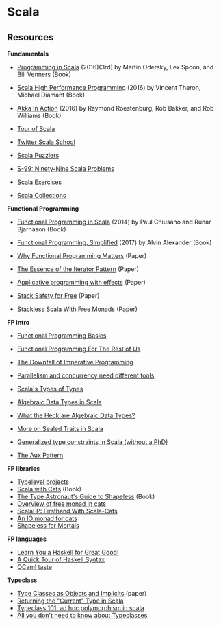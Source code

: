 # Scala

## Resources

**Fundamentals**

* [Programming in Scala](https://amzn.to/2OAAgc3) (2016)(3rd) by Martin Odersky, Lex Spoon, and Bill Venners (Book)
* [Scala High Performance Programming](https://amzn.to/2Oy7QiS) (2016) by Vincent Theron, Michael Diamant (Book)
* [Akka in Action](https://amzn.to/2vsTesn) (2016) by Raymond Roestenburg, Rob Bakker, and Rob Williams (Book)

* [Tour of Scala](https://docs.scala-lang.org/tour/tour-of-scala.html)
* [Twitter Scala School](https://twitter.github.io/scala_school)
* [Scala Puzzlers](http://scalapuzzlers.com)
* [S-99: Ninety-Nine Scala Problems](http://aperiodic.net/phil/scala/s-99)
* [Scala Exercises](https://www.scala-exercises.org)
* [Scala Collections](https://docs.scala-lang.org/overviews/collections/introduction.html)

**Functional Programming**

* [Functional Programming in Scala](https://amzn.to/2OCFpQG) (2014) by Paul Chiusano and Runar Bjarnason (Book)
* [Functional Programming, Simplified](https://amzn.to/2OCFROS) (2017) by Alvin Alexander (Book)

* [Why Functional Programming Matters](https://www.cs.kent.ac.uk/people/staff/dat/miranda/whyfp90.pdf) (Paper)
* [The Essence of the Iterator Pattern](https://www.cs.ox.ac.uk/jeremy.gibbons/publications/iterator.pdf) (Paper)
* [Applicative programming with effects](http://www.staff.city.ac.uk/~ross/papers/Applicative.pdf) (Paper)
* [Stack Safety for Free](http://functorial.com/stack-safety-for-free/index.pdf) (Paper)
* [Stackless Scala With Free Monads](http://blog.higher-order.com/assets/trampolines.pdf) (Paper)

**FP intro**

* [Functional Programming Basics](https://pragprog.com/magazines/2013-01/functional-programming-basics)
* [Functional Programming For The Rest of Us](http://www.defmacro.org/2006/06/19/fp.html)
* [The Downfall of Imperative Programming](https://www.fpcomplete.com/blog/2012/04/the-downfall-of-imperative-programming)
* [Parallelism and concurrency need different tools](http://yosefk.com/blog/parallelism-and-concurrency-need-different-tools.html)

* [Scala's Types of Types](https://ktoso.github.io/scala-types-of-types)
* [Algebraic Data Types in Scala](https://alvinalexander.com/scala/fp-book/algebraic-data-types-adts-in-scala)
* [What the Heck are Algebraic Data Types?](https://merrigrove.blogspot.com/2011/12/another-introduction-to-algebraic-data.html)
* [More on Sealed Traits in Scala](https://underscore.io/blog/posts/2015/06/04/more-on-sealed.html)
* [Generalized type constraints in Scala (without a PhD)](http://blog.bruchez.name/2015/11/generalized-type-constraints-in-scala.html)
* [The Aux Pattern](https://gigiigig.github.io/posts/2015/09/13/aux-pattern.html)

**FP libraries**

* [Typelevel projects](https://typelevel.org)
* [Scala with Cats](https://underscore.io/books/scala-with-cats) (Book)
* [The Type Astronaut's Guide to Shapeless](https://underscore.io/books/shapeless-guide) (Book)
* [Overview of free monad in cats](https://blog.scalac.io/2016/06/02/overview-of-free-monad-in-cats.html)
* [ScalaFP: Firsthand With Scala-Cats](https://www.signifytechnology.com/blog/2018/07/scalafp-firsthand-with-scala-cats-monads-number-1-by-harmeet-singh)
* [An IO monad for cats](https://typelevel.org/blog/2017/05/02/io-monad-for-cats.html)
* [Shapeless for Mortals](https://github.com/ikhoon/shapeless-for-mortals)

**FP languages**

* [Learn You a Haskell for Great Good!](http://learnyouahaskell.com/chapters)
* [A Quick Tour of Haskell Syntax](http://prajitr.github.io/quick-haskell-syntax)
* [OCaml taste](https://ocaml.org/learn/taste.html)

**Typeclass**

* [Type Classes as Objects and Implicits](http://ropas.snu.ac.kr/~bruno/papers/TypeClasses.pdf) (paper)
* [Returning the "Current" Type in Scala](http://tpolecat.github.io/2015/04/29/f-bounds.html)
* [Typeclass 101: ad hoc polymorphism in scala](https://julien-truffaut.github.io/Typeclass)
* [All you don't need to know about Typeclasses](http://workday.github.io/assets/scala-exchange-type-classes)

<!--

## Q&A

A Type Class is a programming pattern that allow to extend existing libraries with new functionality, without using traditional inheritance and without altering the original library source code

TODO
* Semigroup: associativity
* Monoid: associativity + identity
* Functor: map
* Monad: any of 3 monadic laws (e.g. unit + flatMap) + associativity and identity (extends Functor)
* Applicative functor
* Traversable functor

What is a Monoid? Is an algebraic type with 2 laws, a binary operation over that type, satisfying associativity and an identity element

* associative e.g `a + (b + c) == (a + b) + c`
* identity e.g. sum is 1

```scala
trait Monoid[A] {
  // associativity
  // op(op(x, y), z) == op(x, op(y, z))
  def op(x: A, y: A): A

  // identity
  // op(x, zero) == op(zero, x) == x
  def zero: A
}

val stringMonoid = new Monoid[String] {
  override def op(x: String, y: String): String = x + y
  override def zero: String = ""
}
```

Monoids have an intimate connection with lists with arguments of the same type, it doesn't matter if we choose `foldLeft` or `foldRight` when folding with a monoid because the laws of associativity and identity hold, hence this allows parallel computation. The real power of monoids comes from the fact that they compose, this means, for example, that if types A and B are monoids, then the tuple type (A, B) is also a monoid (called their product)

```scala
scala> List("first", "second", "third").foldLeft(stringMonoid.zero)(stringMonoid.op)
scala> List("first", "second", "third").foldRight(stringMonoid.zero)(stringMonoid.op)
res: String = firstsecondthird
```

* A function having the same argument and return type is sometimes called an endofunction

TODO Functor and Monad

* associative e.g. `x.flatMap(f).flatMap(g) == x.flatMap(a => f(a).flatMap(g))`
* monadic functions of types like `A => F[B]` are called Kleisli arrows

A Monad is an implementation of one of the minimal sets of monadic combinators, satisfying the laws of associativity and identity

* unit and flatMap
* unit and compose
* unit, map and join

```scala
// F is a higher-order type constructor or a higher-kinded type
trait Functor[F[_]] {
  def map[A, B](fa: F[A])(f: A => B): F[B]
}

// all Monads are Functors but the opposite is not true
trait Monad[F[_]] extends Functor[F] {
  def unit[A](a: => A): F[A]
  def flatMap[A, B](ma: F[A])(f: A => F[B]): F[B]
  def compose[A, B, C](f: A => F[B], g: B => F[C]): A => F[C]
  def join[A](mma: F[F[A]]): F[A]

  def map[A, B](ma: F[A])(f: A => B): F[B] =
    flatMap(ma)(a => unit(f(a)))
  def map2[A, B, C](ma: F[A], mb: F[B])(f: (A, B) => C): F[C] =
    flatMap(ma)(a => map(mb)(b => f(a, b)))
}

trait Monad[F[_]] extends Applicative[F] {
  def flatMap[A, B](fa: F[A])(f: A => F[B]): F[B] =
    join(map(fa)(f))
  def join[A](ffa: F[F[A]]): F[A] =
    flatMap(ffa)(fa => fa)
  def compose[A,B,C](f: A => F[B], g: B => F[C]): A => F[C] =
    a => flatMap(f(a))(g)
  def map[B](fa: F[A])(f: A => B): F[B] =
    flatMap(fa)((a: A) => unit(f(a)))
  def map2[A, B, C](fa: F[A], fb: F[B])(f: (A, B) => C): F[C] =
    flatMap(fa)(a => map(fb)(b => f(a,b)))
}
```

A Monad provide a context for introducing and binding variables, and performing variable substitution

```scala
object Monad {
  case class Id[A](value: A) {
    def map[B](f: A => B): Id[B] =
      Id(f(value))
    def flatMap[B](f: A => Id[B]): Id[B] =
      f(value)
  }

  val idMonad: Monad[Id] = new Monad[Id] {
    override def unit[A](a: => A): Id[A] = Id(a)

    override def flatMap[A, B](ma: Id[A])(f: A => Id[B]): Id[B] =
      ma.flatMap(f)
  }
}

Monad.Id("hello ").flatMap(a => Monad.Id("world").flatMap(b => Monad.Id(a + b)))

for {
  a <- Monad.Id("hello ")
  b <- Monad.Id("world")
} yield a + b

res: Monad.Id[String] = Id(hello world)
```

* TODO Applicative

- all applicatives are functors
- all monads are applicative functors, viceversa is not true

```scala
trait Applicative[F[_]] extends Functor[F] {
  // primitive combinators
  def map2[A, B, C](fa: F[A], fb: F[B])(f: (A, B) => C): F[C]
  def unit[A](a: => A): F[A]

  // derived combinators
  def map[A, B](fa: F[A])(f: A => B): F[B] =
    map2(fa, unit(()))((a, _) => f(a))
  def traverse[A, B](as: List[A])(f: A => F[B]): F[List[B]] =
    as.foldRight(unit(List[B]()))((a, fbs) => map2(f(a), fbs)(_ :: _))
}
```

Laws
* Left and right identity
* Associativity
* Naturality of product

> TODO

http://learnyouahaskell.com/types-and-typeclasses#typeclasses-101
https://markhneedham.com/blog/2012/05/22/scalahaskell-a-simple-example-of-type-classes/
http://www.casualmiracles.com/2012/05/03/a-small-example-of-the-typeclass-pattern-in-scala/

### Semigroup, Functor, Applicative and Monad

> TODO

https://medium.com/@sinisalouc/demystifying-the-monad-in-scala-cc716bb6f534
https://bartoszmilewski.com/2014/10/28/category-theory-for-programmers-the-preface/
http://adit.io/posts/2013-04-17-functors,_applicatives,_and_monads_in_pictures.html
http://www.marcoyuen.com/articles/2016/09/08/stackless-scala-1-the-problem.html

TODO
```
algebraic data type
a monad is a typeclass with a unit and flatMap method
Scala enables the typeclass pattern using traits and implicits - ad-hoc (by function) polymorphism ? alternative to inheritance ?

Type classes are a powerful tool used in functional programming to enable ad-hoc polymorphism, more commonly known as overloading. Where many object-oriented languages leverage subtyping for polymorphic code, functional programming tends towards a combination of parametric polymorphism (think type parameters, like Java generics) and ad-hoc polymorphism.
```

## Best practices and tips

> TODO

---

```
# best practices
https://stackoverflow.com/questions/5827510/how-to-override-apply-in-a-case-class-companion

# type projector
https://typelevel.org/blog/2015/07/13/type-members-parameters.html

# jvm stack
https://www.artima.com/insidejvm/ed2/jvm8.html
https://alvinalexander.com/scala/fp-book/recursion-jvm-stacks-stack-frames
```

---

![scala-hierarchy](img/scala-hierarchy.png)

An expression `e` is **referentially transparent** if, for all programs `p`,
all occurrences of `e` in `p` can be replaced by the result of evaluating `e` without affecting the meaning of `p`.
A function `f` is **pure** if the expression `f(x)` is referentially transparent for all referentially transparent `x`.
Hence a pure function is **modular** and **composable**

A **higher-order function** is a function that takes other functions as arguments or returns a function as result

A **recursive function** is a function which calls itself. With **head recursion**, the recursive call is not the last instruction in the function.
A **tail recursive function** is a special case of recursion in which the last instruction executed in the method is the recursive call.
As long as the recursive call is in tail position, Scala detects compiles it to the same sort of bytecode as would be emitted for a while loop
```scala
def factorial(n: Int): Int = {
  @tailrec
  def loop(index: Int, result: Int): Int = index match {
    case i if i == 0 => loop(1, 1 * result)
    case i if i < n => loop(i + 1, i * result)
    case i => i * result
  }
  loop(0, 1)
}
```

**Function literal** is a synonyms for **anonymous function**.
Because functions are just ordinary Scala objects, we say that they are **first-class values**.
A function literal is syntactic sugar for an object with a method called apply
```scala
val lessThan0 = (a: Int, b: Int) => a < b
val lessThan1 = (a, b) => a < b
val lessThan2 = new Function2[Int, Int, Boolean] {
  override def apply(a: Int, b: Int): Boolean = a < b
}
```

A **variadic** function accepts zero or more arguments. It provides a little syntactic sugar for creating and passing a Seq of elements explicitly. The special `_*` type annotation allows us to pass a Seq to a variadic method
```scala
sealed trait MyList[+A]
case object MyNil extends MyList[Nothing]
case class MyCons[+A](head: A, tail: MyList[A]) extends MyList[A]

object MyList {
  def apply[A](list: A*): MyList[A] =
    if (list.isEmpty) MyNil
    else MyCons(list.head, apply(list.tail: _*))
}

// usage
MyList(1, 2, 3, 4, 5)
```

*What's an Algebraic Data Type?*

In type theory, regular data structures can be described in terms of sums, products and recursive types. This leads to an algebra for describing data structures (and so-called algebraic data types). Such data types are common in statically typed functional languages

An **algebraic data type** (ADT) is just a data type defined by one or more data constructors, each of which may contain zero or more arguments.
We say that the data type is the sum or union of its data constructors, and each data constructor is the product of its arguments, hence the name algebraic data type
```scala
sealed trait Tree[+A]
case class Leaf[A](value: A) extends Tree[A]
case class Branch[A](left: Tree[A], right: Tree[A]) extends Tree[A]
```

These types represent a SUM type because Shape is a Circle OR a Rectangle; Circle is a PRODUCT type because it has a radius; and Rectangle is also PRODUCT type because it has a width AND a height.
```scala
sealed trait Shape
final case class Circle(radius: Double) extends Shape
final case class Rectangle(width: Double, height: Double) extends Shape
```

---

The [AnyVal](https://docs.scala-lang.org/overviews/core/value-classes.html) class can be used to define a **value class**, which is optimized at compile time to avoid the allocation of an instance
```scala
case class Price(value: BigDecimal) extends AnyVal {
  def lowerThan(p: Price): Boolean = this.value < p.value
}
```

**Specialization** with `@specialized` annotation, refers to the compile-time process of generating duplicate versions of a generic trait or class that refer directly to a primitive type instead of the associated object wrapper. At runtime, the compiler-generated version of the generic class (or, as it is commonly referred to, the specialized version of the class) is instantiated. This process eliminates the runtime cost of boxing primitives, which means that you can define generic abstractions while retaining the performance of a handwritten, specialized implementation although it has some [quirks](http://aleksandar-prokopec.com/2013/11/03/specialization-quirks.html)

The JVM defines primitive types (`boolean`, `byte`, `char`, `float`, `int`, `long`, `short` and `double`) that are *stack-allocated rather than heap-allocated*. When a generic type is introduced, for example, `scala.collection.immutable.List`, the JVM references an object equivalent, instead of a primitive type. For example, an instantiated list of integers would be heap-allocated objects rather than integer primitives. The process of converting a primitive to its object equivalent is called boxing, and the reverse process is called unboxing. Boxing is a relevant concern for performance-sensitive programming because boxing involves heap allocation. In performance-sensitive code that performs numerical computations, the cost of [boxing and unboxing](https://docs.oracle.com/javase/tutorial/java/data/autoboxing.html) can can create significant performance slowdowns

In scenarios involving simple pattern match statements that directly match a value, using `@switch` annotation provides a warning at compile time if the switch can't be compiled to a tableswitch or lookupswitch which procides better performance, because it results in a branch table rather than a decision tree

---

TODO

```scala
// to remember: foldLeft start from left (acc op xFirst) ==> (B, A)
// to remember: foldRight start from right (xLast op acc) ==> (A, B)
```

In Scala, all methods whose names end in : are right-associative. That is, the expression x :: xs is actually
the method call xs.::(x) , which in turn calls the data constructor ::(x,xs)

* curry function used to assist type inference when passing anonymous functions

* companion object
* a **variadic function** accepts zero or more arguments
* algebraic data type (ADT)

an API should form an algebra — that is, a collection of data types, functions over these data types, and importantly, laws or properties that express relationships between these functions

* volatile
* compare and swap
* javap
* diamond inheritance problem
* variance / covariance of type A

```scala

// + covariant
// List[Dog] is considered a subtype of List[Animal], assuming Dog is a subtype of Animal
sealed trait List[+A]
// Nothing is a subtype of all types
case object Nil extends List[Nothing]
case class Cons[+A](head: A, tail: List[A]) extends List[A]
```

-->

<br>
